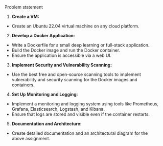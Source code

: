 Problem statement

1. **Create a VM:**
- Create an Ubuntu 22.04 virtual machine on any cloud platform.
  
2. **Develop a Docker Application:**
- Write a Dockerfile for a small deep learning or full-stack application.
- Build the Docker image and run the Docker container.
- Ensure the application is accessible via a web UI.
  
3. **Implement Security and Vulnerability Scanning:**
- Use the best free and open-source scanning tools to implement vulnerability and security scanning for the Docker
images and containers.

4. **Set Up Monitoring and Logging:**
- Implement a monitoring and logging system using tools like Prometheus, Grafana, Elasticsearch, Logstash, and
Kibana.
- Ensure that logs are stored and visible even if the container restarts.
  
5. **Documentation and Architecture:**
- Create detailed documentation and an architectural diagram for the above assignment.
